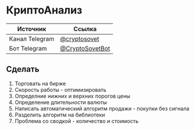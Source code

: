 # КриптоАнализ

Источник | Ссылка
---|---
Канал Telegram | [@cryptosovet](https://t.me/cryptosovet)
Бот Telegram | [@CryptoSovetBot](https://t.me/CryptoSovetBot)

Сделать
---
1. Торговать на бирже
2. Скорость работы - оптимизировать
10. Определние нижних и верхних порогов цены
11. Определение длительности валюты
4. Написать автоматический алгоритм продажи - покупки без сигнала
7. Разделить алгоритм на библиотеки
8. Проблема со сводкой - количество и стоимость
